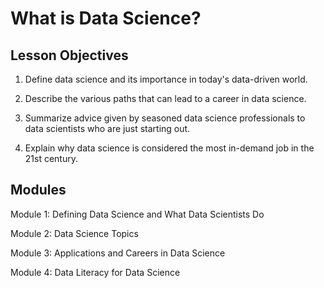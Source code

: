 # What is Data Science?

## Lesson Objectives

1. Define data science and its importance in today's data-driven world.
   
2. Describe the various paths that can lead to a career in data science.
   
3. Summarize advice given by seasoned data science professionals to data scientists who are just starting out.
   
4. Explain why data science is considered the most in-demand job in the 21st century.

## Modules

Module 1: Defining Data Science and What Data Scientists Do

Module 2: Data Science Topics

Module 3: Applications and Careers in Data Science

Module 4: Data Literacy for Data Science
